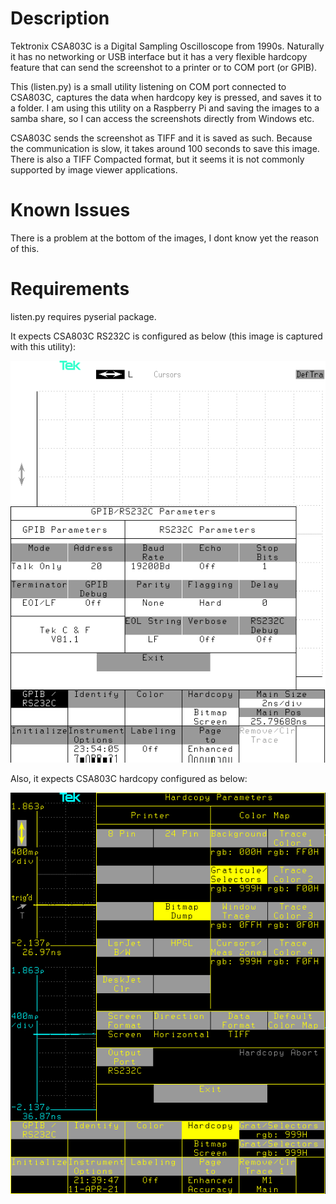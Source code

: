 
# Description

Tektronix CSA803C is a Digital Sampling Oscilloscope from 1990s. Naturally it has no networking or USB interface but it has a very flexible hardcopy feature that can send the screenshot to a printer or to COM port (or GPIB).

This (listen.py) is a small utility listening on COM port connected to CSA803C, captures the data when hardcopy key is pressed, and saves it to a folder. I am using this utility on a Raspberry Pi and saving the images to a samba share, so I can access the screenshots directly from Windows etc.

CSA803C sends the screenshot as TIFF and it is saved as such. Because the communication is slow, it takes around 100 seconds to save this image. There is also a TIFF Compacted format, but it seems it is not commonly supported by image viewer applications.

# Known Issues

There is a problem at the bottom of the images, I dont know yet the reason of this.

# Requirements

listen.py requires pyserial package.

It expects CSA803C RS232C is configured as below (this image is captured with this utility):

![RS232C Parameters](rs232c.png)

Also, it expects CSA803C hardcopy configured as below:

![Hardcopy Parameters](hardcopy.png)
